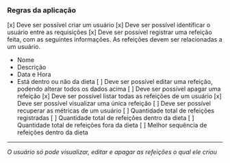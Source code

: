 ### Regras da aplicação

[x] Deve ser possível criar um usuário
[x] Deve ser possível identificar o usuário entre as requisições
[x] Deve ser possível registrar uma refeição feita, com as seguintes informações. As refeições devem ser relacionadas a um usuário.

- Nome
- Descrição
- Data e Hora
- Está dentro ou não da dieta
  [ ] Deve ser possível editar uma refeição, podendo alterar todos os dados acima
  [ ] Deve ser possível apagar uma refeição
  [x] Deve ser possível listar todas as refeições de um usuário
  [x] Deve ser possível visualizar uma única refeição
  [ ] Deve ser possível recuperar as métricas de um usuário
  [ ] Quantidade total de refeições registradas
  [ ] Quantidade total de refeições dentro da dieta
  [ ] Quantidade total de refeições fora da dieta
  [ ] Melhor sequência de refeições dentro da dieta

---

_O usuário só pode visualizar, editar e apagar as refeições o qual ele criou_
